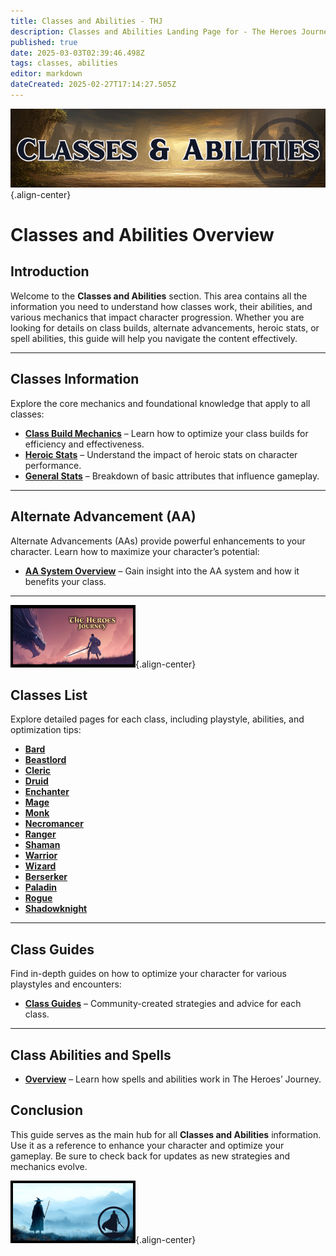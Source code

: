 ```yaml
---
title: Classes and Abilities - THJ
description: Classes and Abilities Landing Page for - The Heroes Journey Emu
published: true
date: 2025-03-03T02:39:46.498Z
tags: classes, abilities
editor: markdown
dateCreated: 2025-02-27T17:14:27.505Z
---
```


![wikibannerclasses.png](/wikibannerclasses.png){.align-center}

# Classes and Abilities Overview

## Introduction

Welcome to the **Classes and Abilities** section. This area contains all the information you need to understand how classes work, their abilities, and various mechanics that impact character progression. Whether you are looking for details on class builds, alternate advancements, heroic stats, or spell abilities, this guide will help you navigate the content effectively.

---

## Classes Information

Explore the core mechanics and foundational knowledge that apply to all classes:

-   [**Class Build Mechanics**](/classes-and-abilities/class-build-mechanics) – Learn how to optimize your class builds for efficiency and effectiveness.
-   [**Heroic Stats**](/classes-and-abilities/heroic-stats) – Understand the impact of heroic stats on character performance.
-   [**General Stats**](/classes-and-abilities/stats) – Breakdown of basic attributes that influence gameplay.

---

## Alternate Advancement (AA)

Alternate Advancements (AAs) provide powerful enhancements to your character. Learn how to maximize your character’s potential:

-   [**AA System Overview**](/classes-and-abilities/aa/) – Gain insight into the AA system and how it benefits your class.

---

![thjpagebreak1.png](/thjpagebreak1.png){.align-center}

## Classes List

Explore detailed pages for each class, including playstyle, abilities, and optimization tips:

-   [**Bard**](/classes-and-abilities/bard)
-   [**Beastlord**](/classes-and-abilities/beastlord)
-   [**Cleric**](/classes-and-abilities/cleric)
-   [**Druid**](/classes-and-abilities/druid)
-   [**Enchanter**](/classes-and-abilities/enchanter)
-   [**Mage**](/classes-and-abilities/mage)
-   [**Monk**](/classes-and-abilities/monk)
-   [**Necromancer**](/classes-and-abilities/necromancer)
-   [**Ranger**](/classes-and-abilities/ranger)
-   [**Shaman**](/classes-and-abilities/shaman)
-   [**Warrior**](/classes-and-abilities/warrior)
-   [**Wizard**](/classes-and-abilities/wizard)
-   [**Berserker**](/classes-and-abilities/classes/berserker)
-   [**Paladin**](/classes-and-abilities/classes/paladin)
-   [**Rogue**](/classes-and-abilities/classes/rogue)
-   [**Shadowknight**](/classes-and-abilities/classes/shadowknight)

---

## Class Guides

Find in-depth guides on how to optimize your character for various playstyles and encounters:

-   [**Class Guides**](/classes-and-abilities/classes/guides/_indexen) – Community-created strategies and advice for each class.

---

## Class Abilities and Spells

-   [**Overview**](/classes-and-abilities/spells-and-abilities) – Learn how spells and abilities work in The Heroes’ Journey.

## Conclusion

This guide serves as the main hub for all **Classes and Abilities** information. Use it as a reference to enhance your character and optimize your gameplay. Be sure to check back for updates as new strategies and mechanics evolve.

![thjpagebreak3.png](/thjpagebreak3.png){.align-center}